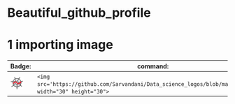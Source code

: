 # Beautiful_github_profile


# 1 importing image
| **Badge:** | **command:** | 
| --------------- | --------------- |
| <img src='https://github.com/Sarvandani/Data_science_logos/blob/main/spyder.svg' width="30" height="30"> | `<img src='https://github.com/Sarvandani/Data_science_logos/blob/main/linux.svg' width="30" height="30">`|
